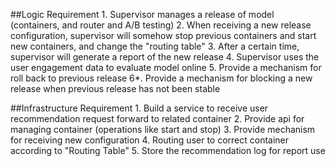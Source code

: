 ##Logic Requirement
	1. Supervisor manages a release of model (containers, and router and A/B testing)
	2. When receiving a new release configuration, supervisor will somehow stop previous containers and start new containers, and change the "routing table"
	3. After a certain time, supervisor will generate a report of the new release
	4. Supervisor uses the user engagement data to evaluate model online
	5. Provide a mechanism for roll back to previous release 
	6*. Provide a mechanism for blocking a new release when previous release has not been stable

##Infrastructure Requirement
    1. Build a service to receive user recommendation request forward to related container
	2. Provide api for managing container (operations like start and stop)
	3. Provide mechanism for receiving new configuration
    4. Routing user to correct container according to "Routing Table"
    5. Store the recommendation log for report use
